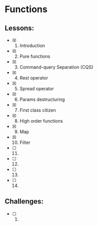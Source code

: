 # Functions
## Lessons:
  - [x] 1. Introduction
  - [x] 2. Pure functions
  - [x] 3. Command-query Separation (CQS)
  - [x] 4. Rest operator
  - [x] 5. Spread operator
  - [x] 6. Params destructuring
  - [x] 7. First class citizen
  - [x] 8. High order functions
  - [x] 9. Map
  - [x] 10. Filter
  - [ ] 11.
  - [ ] 12.
  - [ ] 13.
  - [ ] 14.
  
## Challenges:
  - [ ] 1. 
